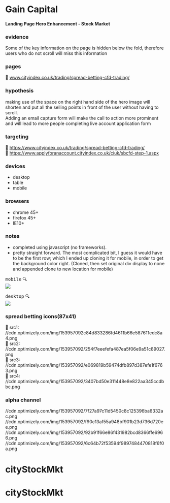 #  Gain Capital
#### Landing Page Hero Enhancement - Stock Market

### evidence
Some of the key information on the page is hidden below the fold, therefore users who do not scroll will miss this information

### pages
:round_pushpin:  www.cityindex.co.uk/trading/spread-betting-cfd-trading/

### hypothesis
making use of the space on the right hand side of the hero image will shorten and put all the selling points in front of the user without having to scroll.  
Adding an email capture form will make the call to action more prominent and will lead to more people completing live account application form

### targeting
:round_pushpin: https://www.cityindex.co.uk/trading/spread-betting-cfd-trading/        
:round_pushpin: https://www.applyforanaccount.cityindex.co.uk/ciuk/sbcfd-step-1.aspx

### devices
- desktop
- table
- mobile

### browsers
- chrome 45+
- firefox 45+
- IE10+


### notes
- completed using javascript (no frameworks).     
- pretty straight forward. The most complicated bit, I guess it would have to be the first row; which I ended up cloning it for mobile, in order to get the background color right. (Cloned, then set original div display to none and appended clone to new location for mobile)


<kbd>mobile</kbd>  :mag:            
 ![](/src/mobilev1.png)

<kbd>desktop</kbd> :mag:          
![](/src/desktopv1.png)




### spread betting icons(87x41)
:small_blue_diamond: src1:  
//cdn.optimizely.com/img/153957092c84d833286fd4611b66e587611edc8a4.png      
:small_blue_diamond: src2: 
//cdn.optimizely.com/img/153957092/254f7eeefefa487ea5f06e9a51c89027.png       
:small_blue_diamond: src3:
//cdn.optimizely.com/img/153957092/e069819b59474dfb897d387efe1f6763.png      
:small_blue_diamond: src4: 
//cdn.optimizely.com/img/153957092/3407bd50e311448e8e822aa345ccdbbc.png   

### alpha channel
//cdn.optimizely.com/img/153957092/7f27a97c11d5450c8c125396ba6332ac.png
//cdn.optimizely.com/img/153957092/f90c13af55a948bf901b23d736d720ee.png
//cdn.optimizely.com/img/153957092/92b91f66e86f431982bcd8366ffe6966.png
//cdn.optimizely.com/img/153957092/6c64b72f53594f9897484470818f6f0a.png










# cityStockMkt
# cityStockMkt
